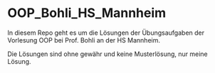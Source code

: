 # OOP_Bohli_HS_Mannheim

In diesem Repo geht es um die Lösungen der Übungsaufgaben der Vorlesung OOP bei Prof. Bohli an der HS Mannheim.

Die Lösungen sind ohne gewähr und keine Musterlösung, nur meine Lösung.
